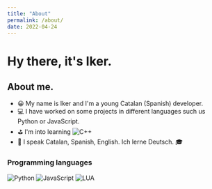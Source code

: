 ```yaml
---
title: "About"
permalink: /about/
date: 2022-04-24
---
```


# Hy there, it's Iker.

## About me.

- 😀 My name is Iker and I'm a young Catalan (Spanish) developer.
- 💻 I have worked on some projects in different languages such us Python or JavaScript.
- ⛳ I'm into learning ![C++](https://img.shields.io/badge/-C++-000?&logo=cplusplus)
- 💬 I speak Catalan, Spanish, English. Ich lerne Deutsch. 🎓

### Programming languages
![Python](https://img.shields.io/badge/-Python-000?&logo=Python)
![JavaScript](https://img.shields.io/badge/-JavaScript-000?&logo=JavaScript)
![LUA](https://img.shields.io/badge/-Lua-000?&logo=LUA)
